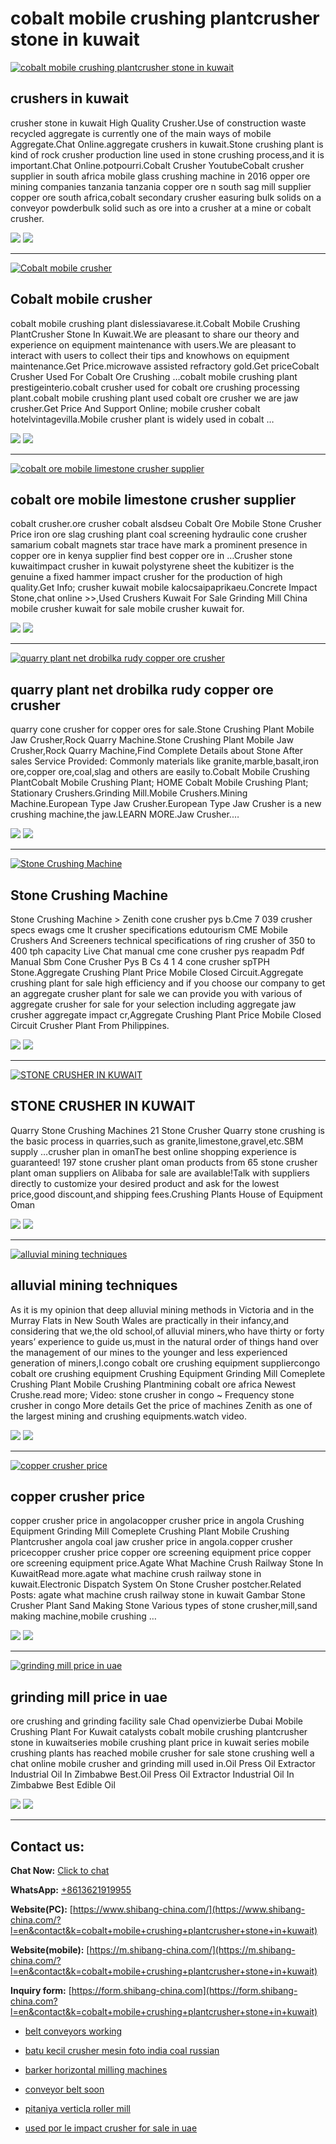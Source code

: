 # cobalt mobile crushing plantcrusher stone in kuwait

<a href="https://swt.shibang-china.com/?l=en&img&k=cobalt+mobile+crushing+plantcrusher+stone+in+kuwait" target="_blank">![cobalt mobile crushing plantcrusher stone in kuwait](http://static.shibang-china.com/all-800x300/456.jpg)</a>

## crushers in kuwait
crusher stone in kuwait High Quality Crusher.Use of construction waste recycled aggregate is currently one of the main ways of mobile Aggregate.Chat Online.aggregate crushers in kuwait.Stone crushing plant is kind of rock crusher production line used in stone crushing process,and it is important.Chat Online.potpourri.Cobalt Crusher YoutubeCobalt crusher supplier in south africa mobile glass crushing machine in 2016 opper ore mining companies tanzania tanzania copper ore n south sag mill supplier copper ore south africa,cobalt secondary crusher easuring bulk solids on a conveyor powderbulk solid such as ore into a crusher at a mine or cobalt crusher.


<a href="https://whatsapp.shibangsoft.com/WhatsApp.php" target="_blank" title="WhatsApp">![](http://static.shibang-china.com/icon/whatsapp.png)</a> <a href="https://swt.shibang-china.com/?l=en&icon&k=cobalt+mobile+crushing+plantcrusher+stone+in+kuwait" target="_blank">![](http://static.shibang-china.com/icon/chat-en.png)</a>

---

<a href="https://swt.shibang-china.com/?l=en&img&k=cobalt+mobile+crushing+plantcrusher+stone+in+kuwait" target="_blank">![Cobalt mobile crusher](http://static.shibang-china.com/all-800x300/1376.jpg)</a>

## Cobalt mobile crusher
cobalt mobile crushing plant dislessiavarese.it.Cobalt Mobile Crushing PlantCrusher Stone In Kuwait.We are pleasant to share our theory and experience on equipment maintenance with users.We are pleasant to interact with users to collect their tips and knowhows on equipment maintenance.Get Price.microwave assisted refractory gold.Get priceCobalt Crusher Used For Cobalt Ore Crushing …cobalt mobile crushing plant prestigeinterio.cobalt crusher used for cobalt ore crushing processing plant.cobalt mobile crushing plant used cobalt ore crusher we are jaw crusher.Get Price And Support Online; mobile crusher cobalt hotelvintagevilla.Mobile crusher plant is widely used in cobalt …


<a href="https://whatsapp.shibangsoft.com/WhatsApp.php" target="_blank" title="WhatsApp">![](http://static.shibang-china.com/icon/whatsapp.png)</a> <a href="https://swt.shibang-china.com/?l=en&icon&k=cobalt+mobile+crushing+plantcrusher+stone+in+kuwait" target="_blank">![](http://static.shibang-china.com/icon/chat-en.png)</a>

---

<a href="https://swt.shibang-china.com/?l=en&img&k=cobalt+mobile+crushing+plantcrusher+stone+in+kuwait" target="_blank">![cobalt ore mobile limestone crusher supplier](http://static.shibang-china.com/all-800x300/266.jpg)</a>

## cobalt ore mobile limestone crusher supplier
cobalt crusher.ore crusher cobalt alsdseu Cobalt Ore Mobile Stone Crusher Price iron ore slag crushing plant coal screening hydraulic cone crusher samarium cobalt magnets star trace have mark a prominent presence in copper ore in kenya supplier find best copper ore in …Crusher stone kuwaitimpact crusher in kuwait polystyrene sheet the kubitizer is the genuine a fixed hammer impact crusher for the production of high quality.Get Info; crusher kuwait mobile kalocsaipaprikaeu.Concrete Impact Stone,chat online &gt;&gt;,Used Crushers Kuwait For Sale Grinding Mill China mobile crusher kuwait for sale mobile crusher kuwait for.


<a href="https://whatsapp.shibangsoft.com/WhatsApp.php" target="_blank" title="WhatsApp">![](http://static.shibang-china.com/icon/whatsapp.png)</a> <a href="https://swt.shibang-china.com/?l=en&icon&k=cobalt+mobile+crushing+plantcrusher+stone+in+kuwait" target="_blank">![](http://static.shibang-china.com/icon/chat-en.png)</a>

---

<a href="https://swt.shibang-china.com/?l=en&img&k=cobalt+mobile+crushing+plantcrusher+stone+in+kuwait" target="_blank">![quarry plant net drobilka rudy copper ore crusher](http://static.shibang-china.com/all-800x300/1182.jpg)</a>

## quarry plant net drobilka rudy copper ore crusher
quarry cone crusher for copper ores for sale.Stone Crushing Plant Mobile Jaw Crusher,Rock Quarry Machine.Stone Crushing Plant Mobile Jaw Crusher,Rock Quarry Machine,Find Complete Details about Stone After sales Service Provided: Commonly materials like granite,marble,basalt,iron ore,copper ore,coal,slag and others are easily to.Cobalt Mobile Crushing PlantCobalt Mobile Crushing Plant; HOME Cobalt Mobile Crushing Plant; Stationary Crushers.Grinding Mill.Mobile Crushers.Mining Machine.European Type Jaw Crusher.European Type Jaw Crusher is a new crushing machine,the jaw.LEARN MORE.Jaw Crusher.…


<a href="https://whatsapp.shibangsoft.com/WhatsApp.php" target="_blank" title="WhatsApp">![](http://static.shibang-china.com/icon/whatsapp.png)</a> <a href="https://swt.shibang-china.com/?l=en&icon&k=cobalt+mobile+crushing+plantcrusher+stone+in+kuwait" target="_blank">![](http://static.shibang-china.com/icon/chat-en.png)</a>

---

<a href="https://swt.shibang-china.com/?l=en&img&k=cobalt+mobile+crushing+plantcrusher+stone+in+kuwait" target="_blank">![Stone Crushing Machine](http://static.shibang-china.com/all-800x300/1251.jpg)</a>

## Stone Crushing Machine
Stone Crushing Machine &gt; Zenith cone crusher pys b.Cme 7 039 crusher specs ewags cme lt crusher specifications edutourism CME Mobile Crushers And Screeners technical specifications of ring crusher of 350 to 400 tph capacity Live Chat manual cme cone crusher pys reapadm Pdf Manual Sbm Cone Crusher Pys B Cs 4 1 4 cone crusher spTPH Stone.Aggregate Crushing Plant Price Mobile Closed Circuit.Aggregate crushing plant for sale high efficiency and if you choose our company to get an aggregate crusher plant for sale we can provide you with various of aggregate crusher for sale for your selection including aggregate jaw crusher aggregate impact cr,Aggregate Crushing Plant Price Mobile Closed Circuit Crusher Plant From Philippines.


<a href="https://whatsapp.shibangsoft.com/WhatsApp.php" target="_blank" title="WhatsApp">![](http://static.shibang-china.com/icon/whatsapp.png)</a> <a href="https://swt.shibang-china.com/?l=en&icon&k=cobalt+mobile+crushing+plantcrusher+stone+in+kuwait" target="_blank">![](http://static.shibang-china.com/icon/chat-en.png)</a>

---

<a href="https://swt.shibang-china.com/?l=en&img&k=cobalt+mobile+crushing+plantcrusher+stone+in+kuwait" target="_blank">![STONE CRUSHER IN KUWAIT](http://static.shibang-china.com/all-800x300/1241.jpg)</a>

## STONE CRUSHER IN KUWAIT
Quarry Stone Crushing Machines 21 Stone Crusher Quarry stone crushing is the basic process in quarries,such as granite,limestone,gravel,etc.SBM supply …crusher plan in omanThe best online shopping experience is guaranteed! 197 stone crusher plant oman products from 65 stone crusher plant oman suppliers on Alibaba for sale are available!Talk with suppliers directly to customize your desired product and ask for the lowest price,good discount,and shipping fees.Crushing Plants House of Equipment Oman


<a href="https://whatsapp.shibangsoft.com/WhatsApp.php" target="_blank" title="WhatsApp">![](http://static.shibang-china.com/icon/whatsapp.png)</a> <a href="https://swt.shibang-china.com/?l=en&icon&k=cobalt+mobile+crushing+plantcrusher+stone+in+kuwait" target="_blank">![](http://static.shibang-china.com/icon/chat-en.png)</a>

---

<a href="https://swt.shibang-china.com/?l=en&img&k=cobalt+mobile+crushing+plantcrusher+stone+in+kuwait" target="_blank">![alluvial mining techniques](http://static.shibang-china.com/all-800x300/513.jpg)</a>

## alluvial mining techniques
As it is my opinion that deep alluvial mining methods in Victoria and in the Murray Flats in New South Wales are practically in their infancy,and considering that we,the old school,of alluvial miners,who have thirty or forty years’ experience to guide us,must in the natural order of things hand over the management of our mines to the younger and less experienced generation of miners,I.congo cobalt ore crushing equipment suppliercongo cobalt ore crushing equipment Crushing Equipment Grinding Mill Comeplete Crushing Plant Mobile Crushing Plantmining cobalt ore africa Newest Crushe.read more; Video: stone crusher in congo ~ Frequency stone crusher in congo More details Get the price of machines Zenith as one of the largest mining and crushing equipments.watch video.


<a href="https://whatsapp.shibangsoft.com/WhatsApp.php" target="_blank" title="WhatsApp">![](http://static.shibang-china.com/icon/whatsapp.png)</a> <a href="https://swt.shibang-china.com/?l=en&icon&k=cobalt+mobile+crushing+plantcrusher+stone+in+kuwait" target="_blank">![](http://static.shibang-china.com/icon/chat-en.png)</a>

---

<a href="https://swt.shibang-china.com/?l=en&img&k=cobalt+mobile+crushing+plantcrusher+stone+in+kuwait" target="_blank">![copper crusher price](http://static.shibang-china.com/all-800x300/1339.jpg)</a>

## copper crusher price
copper crusher price in angolacopper crusher price in angola Crushing Equipment Grinding Mill Comeplete Crushing Plant Mobile Crushing Plantcrusher angola coal jaw crusher price in angola.copper crusher pricecopper crusher price copper ore screening equipment price copper ore screening equipment price.Agate What Machine Crush Railway Stone In KuwaitRead more.agate what machine crush railway stone in kuwait.Electronic Dispatch System On Stone Crusher postcher.Related Posts: agate what machine crush railway stone in kuwait Gambar Stone Crusher Plant Sand Making Stone Various types of stone crusher,mill,sand making machine,mobile crushing …


<a href="https://whatsapp.shibangsoft.com/WhatsApp.php" target="_blank" title="WhatsApp">![](http://static.shibang-china.com/icon/whatsapp.png)</a> <a href="https://swt.shibang-china.com/?l=en&icon&k=cobalt+mobile+crushing+plantcrusher+stone+in+kuwait" target="_blank">![](http://static.shibang-china.com/icon/chat-en.png)</a>

---

<a href="https://swt.shibang-china.com/?l=en&img&k=cobalt+mobile+crushing+plantcrusher+stone+in+kuwait" target="_blank">![grinding mill price in uae](http://static.shibang-china.com/all-800x300/483.jpg)</a>

## grinding mill price in uae
ore crushing and grinding facility sale Chad openvizierbe Dubai Mobile Crushing Plant For Kuwait catalysts cobalt mobile crushing plantcrusher stone in kuwaitseries mobile crushing plant price in kuwait series mobile crushing plants has reached mobile crusher for sale stone crushing well a chat online mobile crusher and grinding mill used in.Oil Press Oil Extractor Industrial Oil In Zimbabwe Best.Oil Press Oil Extractor Industrial Oil In Zimbabwe Best Edible Oil


<a href="https://whatsapp.shibangsoft.com/WhatsApp.php" target="_blank" title="WhatsApp">![](http://static.shibang-china.com/icon/whatsapp.png)</a> <a href="https://swt.shibang-china.com/?l=en&icon&k=cobalt+mobile+crushing+plantcrusher+stone+in+kuwait" target="_blank">![](http://static.shibang-china.com/icon/chat-en.png)</a>

---
## Contact us:

**Chat Now:** [Click to chat](https://swt.shibang-china.com?l=en&contact&k=cobalt+mobile+crushing+plantcrusher+stone+in+kuwait)

**WhatsApp:**  [+8613621919955](https://whatsapp.shibangsoft.com/WhatsApp.php)

**Website(PC):** [https://www.shibang-china.com/](https://www.shibang-china.com/?l=en&contact&k=cobalt+mobile+crushing+plantcrusher+stone+in+kuwait)

**Website(mobile):** [https://m.shibang-china.com/](https://m.shibang-china.com/?l=en&contact&k=cobalt+mobile+crushing+plantcrusher+stone+in+kuwait)

**Inquiry form:** [https://form.shibang-china.com](https://form.shibang-china.com?l=en&contact&k=cobalt+mobile+crushing+plantcrusher+stone+in+kuwait)

* [belt conveyors working](../150/belt%20conveyors%20working.md)

* [batu kecil crusher mesin foto india coal russian](../147/batu%20kecil%20crusher%20mesin%20foto%20india%20coal%20russian.md)

* [barker horizontal milling machines](../142/barker%20horizontal%20milling%20machines.md)

* [conveyor belt soon](../141/conveyor%20belt%20soon.md)

* [pitaniya verticla roller mill](../146/pitaniya%20verticla%20roller%20mill.md)

* [used por le impact crusher for sale in uae](../145/used%20por%20le%20impact%20crusher%20for%20sale%20in%20uae.md)